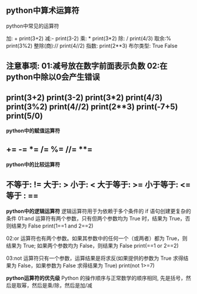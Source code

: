 **python中算术运算符**
------------------------------------------------------------
python中常见的运算符

加: +         print(3+2)
减:-		      print(3-2)
乘: *	      print(3*2)
除: /         print(4/3)
取余:%	      print(3%2)
整除(商)://       print(4//2)
指数:   print(2**3)
布尔类型:    True False

注意事项:
	01:减号放在数字前面表示负数
	02:在python中除以0会产生错误
--------------------------------------------------------------
print(3+2)
print(3-2)
print(3*2)
print(4/3)
print(3%2)
print(4//2)
print(2**3)
print(-7+5)
print(5/0)
--------------------------------------------------------------

**python中的赋值运算符**

+=
-=
*=
/=
%=
//=
**=
------------------------------------------------------------------

**python中的比较运算符**

不等于: !=
大于: >
小于: <
大于等于: >=
小于等于: <=
等于 : ==
----------------------------

**python中的逻辑运算符**
逻辑运算符用于为依赖于多个条件的 if 语句创建更复杂的条件
01:and 运算符有两个参数，只有但两个参数均为 True 时，结果为 True，否则结果为 False 
	print(1==1 and 2==2)

02:or 运算符也有两个参数。如果其参数中的任何一个（或两者）都为 True，则结果为 True; 如果两个参数均为 False，则结果为 False
	print(==1 or 2==2)

03:not 运算符只有一个参数，运算结果是将求反(如果提供的参数为 True 求得结果为 False，如果参数为 False 求得结果为 True)
	print(not 1>=7)

**python运算符的优先级**
Python 的操作顺序与正常数学的顺序相同, 先是括号，然后是取幂，然后是乘/除，然后是加/减
